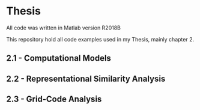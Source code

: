 # Thesis

All code was written in Matlab version R2018B

This repository hold all code examples used in my Thesis, mainly chapter 2.

## 2.1 - Computational Models

## 2.2 - Representational Similarity Analysis

## 2.3 - Grid-Code Analysis

